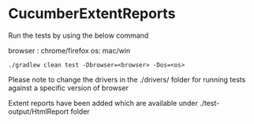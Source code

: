 # CucumberExtentReports

Run the tests by using the below command

browser : chrome/firefox
os: mac/win

    ./gradlew clean test -Dbrowser=<browser> -Dos=<os>
    
    
Please note to change the drivers in the ./drivers/ folder for running tests against a specific version of browser

Extent reports have been added which are available under ./test-output/HtmlReport folder
